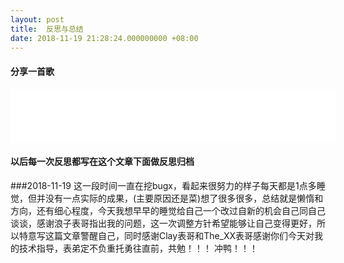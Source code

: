 ```yaml
---
layout: post
title:  反思与总结
date: 2018-11-19 21:28:24.000000000 +08:00
---
```

#### 分享一首歌
<iframe frameborder="no" border="0" marginwidth="0" marginheight="0" width="520" height="86" src="//music.163.com/outchain/player?type=2&id=524149464&auto=0&height=66"></iframe>

#### 以后每一次反思都写在这个文章下面做反思归档
###2018-11-19
这一段时间一直在挖bugx，看起来很努力的样子每天都是1点多睡觉，但并没有一点实际的成果，(主要原因还是菜)想了很多很多，总结就是懒惰和方向，还有细心程度，今天我想早早的睡觉给自己一个改过自新的机会自己同自己谈谈，感谢浪子表哥指出我的问题，这一次调整方针希望能够让自己变得更好，所以特意写这篇文章警醒自己，同时感谢Clay表哥和The_XX表哥感谢你们今天对我的技术指导，表弟定不负重托勇往直前，共勉！！！
冲鸭！！！
